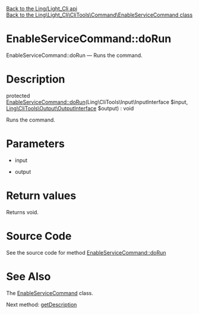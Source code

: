 [Back to the Ling/Light_Cli api](https://github.com/lingtalfi/Light_Cli/blob/master/doc/api/Ling/Light_Cli.md)<br>
[Back to the Ling\Light_Cli\CliTools\Command\EnableServiceCommand class](https://github.com/lingtalfi/Light_Cli/blob/master/doc/api/Ling/Light_Cli/CliTools/Command/EnableServiceCommand.md)


EnableServiceCommand::doRun
================



EnableServiceCommand::doRun — Runs the command.




Description
================


protected [EnableServiceCommand::doRun](https://github.com/lingtalfi/Light_Cli/blob/master/doc/api/Ling/Light_Cli/CliTools/Command/EnableServiceCommand/doRun.md)(Ling\CliTools\Input\InputInterface $input, [Ling\CliTools\Output\OutputInterface](https://github.com/lingtalfi/CliTools/blob/master/doc/api/Ling/CliTools/Output/OutputInterface.md) $output) : void




Runs the command.




Parameters
================


- input

    

- output

    


Return values
================

Returns void.








Source Code
===========
See the source code for method [EnableServiceCommand::doRun](https://github.com/lingtalfi/Light_Cli/blob/master/CliTools/Command/EnableServiceCommand.php#L26-L49)


See Also
================

The [EnableServiceCommand](https://github.com/lingtalfi/Light_Cli/blob/master/doc/api/Ling/Light_Cli/CliTools/Command/EnableServiceCommand.md) class.

Next method: [getDescription](https://github.com/lingtalfi/Light_Cli/blob/master/doc/api/Ling/Light_Cli/CliTools/Command/EnableServiceCommand/getDescription.md)<br>


